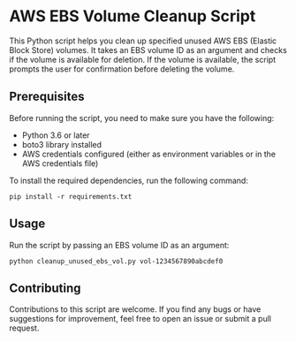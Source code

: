 # AWS EBS Volume Cleanup Script

This Python script helps you clean up specified unused AWS EBS (Elastic Block Store) volumes. It takes an EBS volume ID as an argument and checks if the volume is available for deletion. If the volume is available, the script prompts the user for confirmation before deleting the volume.

## Prerequisites

Before running the script, you need to make sure you have the following:

* Python 3.6 or later
* boto3 library installed
* AWS credentials configured (either as environment variables or in the AWS credentials file)

To install the required dependencies, run the following command:

```
pip install -r requirements.txt

```

## Usage

Run the script by passing an EBS volume ID as an argument:

```
python cleanup_unused_ebs_vol.py vol-1234567890abcdef0
```

## Contributing

Contributions to this script are welcome. If you find any bugs or have suggestions for improvement, feel free to open an issue or submit a pull request.
